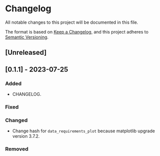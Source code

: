 # Changelog

All notable changes to this project will be documented in this file.

The format is based on [Keep a Changelog](https://keepachangelog.com/en/1.0.0/),
and this project adheres to [Semantic Versioning](https://semver.org/spec/v2.0.0.html).

## [Unreleased]

## [0.1.1] - 2023-07-25

### Added

- CHANGELOG.

### Fixed

### Changed
- Change hash for `data_requirements_plot` because matplotlib upgrade version 3.7.2.

### Removed



